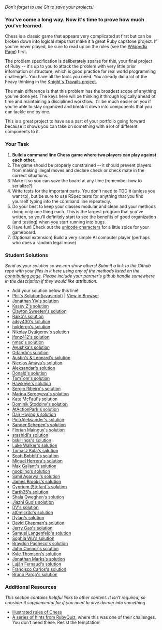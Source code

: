 *Don't forget to use Git to save your projects!*

### You've come a long way.  Now it's time to prove how much you've learned.  

Chess is a classic game that appears very complicated at first but can be broken down into logical steps that make it a great Ruby capstone project.  If you've never played, be sure to read up on the rules (see the [Wikipedia Page](http://en.wikipedia.org/wiki/Chess)) first.

The problem specification is deliberately sparse for this, your final project of Ruby -- it's up to you to attack the problem with very little prior information or structure, which is good practice for real world programming challenges.  You have all the tools you need.  You already did a lot of the heavy thinking in the [Knight's Travails project](/ruby-programming/data-structures-and-algorithms).  

The main difference is that this problem has the broadest scope of anything you've done yet.  The keys here will be thinking it through logically ahead of time and maintaining a disciplined workflow.  It'll be much easier on you if you're able to stay organized and break it down into components that you can tackle one by one.

This is a great project to have as a part of your portfolio going forward because it shows you can take on something with a lot of different components to it.

### Your Task

1. **Build a command line Chess game where two players can play against each other.**
2. The game should be properly constrained -- it should prevent players from making illegal moves and declare check or check mate in the correct situations.
3. Make it so you can save the board at any time (remember how to serialize?)
2. Write tests for the important parts.  You don't need to TDD it (unless you want to), but be sure to use RSpec tests for anything that you find yourself typing into the command line repeatedly.
3. Do your best to keep your classes modular and clean and your methods doing only one thing each.  This is the largest program that you've written, so you'll definitely start to see the benefits of good organization (and testing) when you start running into bugs.
4. Have fun!  Check out the [unicode characters](http://en.wikipedia.org/wiki/Chess_symbols_in_Unicode) for a little spice for your gameboard.
5. (Optional extension) Build a very simple AI computer player (perhaps who does a random legal move)

### Student Solutions

*Send us your solution so we can show others! Submit a link to the Github repo with your files in it here using any of the methods listed on the [contributing page](http://github.com/TheOdinProject/curriculum/blob/master/contributing.md).  Please include your partner's github handle somewhere in the description if they would like attribution.*

* Add your solution below this line!
* [Phil's Solution(javascript)](https://github.com/pip36/j_chess) | [View in Browser](https://pip36.github.io/j_chess)
* [Jonathan Yiv's solution](https://github.com/JonathanYiv/chess)
* [Kasey Z's solution](https://github.com/kasey-z/chess_game/tree/master/chess_game)
* [Clayton Sweeten's solution](https://github.com/cjsweeten101/OdinProjects/tree/master/chess)
* [Raiko's solution](https://github.com/Cypher0/chess)
* [adsy430's solution](https://github.com/adampal/ruby_chess)
* [holdercp's solution](https://github.com/holdercp/chess)
* [Nikolay Dyulgerov's solution](https://github.com/NicolayD/ruby-chess)
* [jfonz412's solution](https://github.com/jfonz412/chess)
* [nmac's solution](https://github.com/nmacawile/chess)
* [Ayushka's solution](https://github.com/ayushkamadji/ruby_chess)
* [Orlando's solution](https://github.com/orlandodan14/chess_game)
* [Austin's & Leonard's solution](https://github.com/leosoaivan/TOP_chess)
* [Nicolas Amaya's solution](https://github.com/nicoasp/TOP---Ruby-Final-Project/tree/master)
* [Aleksandar's solution](https://github.com/rodic/RubyChess)
* [Donald's solution](https://github.com/donaldali/Chess)
* [TomTom's solution](https://github.com/tim5046/projectOdin/tree/master/Ruby/FinalProject)
* [Hawkeye's solution](https://github.com/Hawkeye000/command-line-chess)
* [Sergio Ribeiro's solution](https://github.com/serg1o/Chess)
* [Marina Sergeyeva's solution](https://github.com/imousterian/OdinProject/tree/master/Project2_9_Final_Ruby_Chess)
* [Kate McFaul's solution](https://github.com/craftykate/odin-project/tree/master/Chapter_03-Advanced_Ruby/chess)
* [Dominik Stodolny's solution](https://github.com/dstodolny/chess)
* [AtActionPark's solution](https://github.com/AtActionPark/odin_chess)
* [Dan Hoying's solution](https://github.com/danhoying/chess)
* [PiotrAleksander's solution](https://github.com/PiotrAleksander/Ruby/tree/master/Szachy)
* [Sander Schepen's solution](https://github.com/schepens83/theodinproject.com/tree/master/ruby/project16--final-chess)
* [Florian Mainguy's solution](https://github.com/florianmainguy/theodinproject/tree/master/ruby/chess)
* [srashidi's solution](https://github.com/srashidi/Ruby_Final_Project/tree/master/chess)
* [bskillings's solution](https://github.com/bskillings/Odin-Ruby-Final-Chess)
* [Luke Walker's solution](https://github.com/ubershibs/ruby-programming/tree/master/chess)
* [Tomasz Kula's solution](https://github.com/zetsnotdead/chess_ruby)
* [Scott Bobbitt's solution](https://github.com/sco-bo/chess)
* [Miguel Herrera's solution](https://github.com/migueloherrera/chess)
* [Max Gallant's solution](https://github.com/mcgalcode/Ruby/tree/master/Chess)
* [noobling's solution](https://github.com/TopOneOfTopOne/CLI_chess)
* [Sahil Agarwal's solution](https://github.com/sahilda/the_odin_project/tree/master/rubyChess)
* [James Brooks's solution](https://github.com/jhbrooks/chess)
* [Cyprium (Stefan)'s solution](https://github.com/dev-cyprium/chess)
* [Earth35's solution](https://github.com/Earth35/chess)
* [Shala Qweghen's solution](https://github.com/ShalaQweghen/final)
* [Jiazhi Guo's solution](https://github.com/jerrykuo7727/chess)
* [DV's solution](https://github.com/dvislearning/chess)
* [at0micr3d's solution](https://github.com/at0micr3d/ruby_chess)
* [Dylan's solution](https://github.com/resputin/the_odin_project/blob/master/Ruby/final/lib/chess_single_array.rb)
* [David Chapman's solution](https://github.com/davidchappy/odin_training_projects/tree/master/chess)
* [Jerry Gao's solution](https://github.com/blackwright/odin/tree/master/ruby_chess)
* [Samuel Langenfeld's solution](https://github.com/SamuelLangenfeld/Chess)
* [Sophia Wu's solution](https://github.com/SophiaLWu/chess)
* [Braydon Pacheco's solution](https://github.com/pacheeko/chess)
* [John Connor's solution](https://github.com/jacgitcz/chessfinal)
* [Kyle Thomson's solution](https://github.com/idynkydnk/chess)
* [Jonathan Marks's solution](https://github.com/johnjmarks4/Chess)
* [Luján Fernaud's solution](https://github.com/lujanfernaud/ruby-chess)
* [Francisco Carlos's solution](https://github.com/fcarlosdev/the_odin_project/tree/master/chess_game)
* [Bruno Parga's solution](https://github.com/brunoparga/chess)

### Additional Resources

*This section contains helpful links to other content. It isn't required, so consider it supplemental for if you need to dive deeper into something*

* [Illustrated rules of Chess](http://www.chessvariants.org/d.chess/chess.html)
* [A series of hints from RubyQuiz](http://rubyquiz.com/quiz35.html), where this was one of their challenges.  You don't need these.  Resist the temptation!
